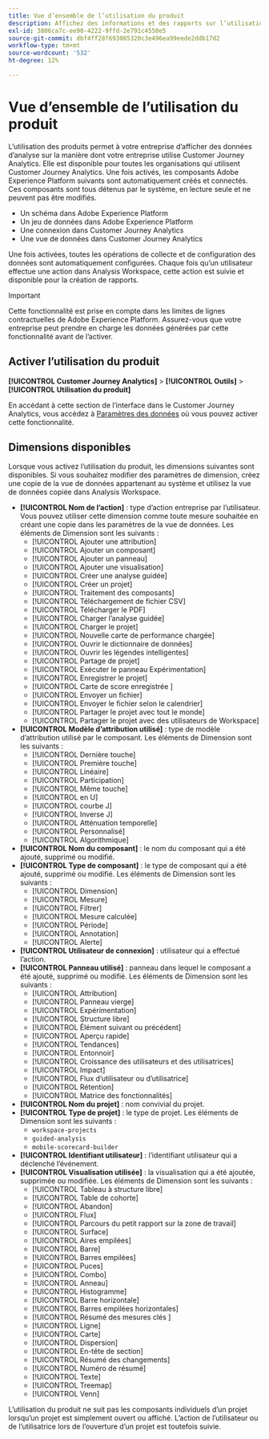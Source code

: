 ```yaml
---
title: Vue d’ensemble de l’utilisation du produit
description: Affichez des informations et des rapports sur l’utilisation de Customer Journey Analytics par votre organisation.
exl-id: 3806ca7c-ee90-4222-9ffd-2e791c4550e5
source-git-commit: dbf4ff28f693085320c3e496ea99eede2ddb17d2
workflow-type: tm+mt
source-wordcount: '532'
ht-degree: 12%

---
```


# Vue d’ensemble de l’utilisation du produit

L’utilisation des produits permet à votre entreprise d’afficher des données d’analyse sur la manière dont votre entreprise utilise Customer Journey Analytics. Elle est disponible pour toutes les organisations qui utilisent Customer Journey Analytics. Une fois activés, les composants Adobe Experience Platform suivants sont automatiquement créés et connectés. Ces composants sont tous détenus par le système, en lecture seule et ne peuvent pas être modifiés.

* Un schéma dans Adobe Experience Platform
* Un jeu de données dans Adobe Experience Platform
* Une connexion dans Customer Journey Analytics
* Une vue de données dans Customer Journey Analytics

Une fois activées, toutes les opérations de collecte et de configuration des données sont automatiquement configurées. Chaque fois qu’un utilisateur effectue une action dans Analysis Workspace, cette action est suivie et disponible pour la création de rapports.

>[!IMPORTANT]
>
>Cette fonctionnalité est prise en compte dans les limites de lignes contractuelles de Adobe Experience Platform. Assurez-vous que votre entreprise peut prendre en charge les données générées par cette fonctionnalité avant de l’activer.

## Activer l’utilisation du produit

**[!UICONTROL Customer Journey Analytics]** > **[!UICONTROL Outils]** > **[!UICONTROL Utilisation du produit]**

En accédant à cette section de l’interface dans le Customer Journey Analytics, vous accédez à [Paramètres des données](data-settings.md) où vous pouvez activer cette fonctionnalité.

## Dimensions disponibles

Lorsque vous activez l’utilisation du produit, les dimensions suivantes sont disponibles. Si vous souhaitez modifier des paramètres de dimension, créez une copie de la vue de données appartenant au système et utilisez la vue de données copiée dans Analysis Workspace.

* **[!UICONTROL Nom de l’action]** : type d’action entreprise par l’utilisateur. Vous pouvez utiliser cette dimension comme toute mesure souhaitée en créant une copie dans les paramètres de la vue de données. Les éléments de Dimension sont les suivants :
   * [!UICONTROL Ajouter une attribution]
   * [!UICONTROL Ajouter un composant]
   * [!UICONTROL Ajouter un panneau]
   * [!UICONTROL Ajouter une visualisation]
   * [!UICONTROL Créer une analyse guidée]
   * [!UICONTROL Créer un projet]
   * [!UICONTROL Traitement des composants]
   * [!UICONTROL Téléchargement de fichier CSV]
   * [!UICONTROL Télécharger le PDF]
   * [!UICONTROL Charger l’analyse guidée]
   * [!UICONTROL Charger le projet]
   * [!UICONTROL Nouvelle carte de performance chargée]
   * [!UICONTROL Ouvrir le dictionnaire de données]
   * [!UICONTROL Ouvrir les légendes intelligentes]
   * [!UICONTROL Partage de projet]
   * [!UICONTROL Exécuter le panneau Expérimentation]
   * [!UICONTROL Enregistrer le projet]
   * [!UICONTROL  Carte de score enregistrée ]
   * [!UICONTROL Envoyer un fichier]
   * [!UICONTROL Envoyer le fichier selon le calendrier]
   * [!UICONTROL Partager le projet avec tout le monde]
   * [!UICONTROL Partager le projet avec des utilisateurs de Workspace]
* **[!UICONTROL Modèle d’attribution utilisé]** : type de modèle d’attribution utilisé par le composant. Les éléments de Dimension sont les suivants :
   * [!UICONTROL Dernière touche]
   * [!UICONTROL Première touche]
   * [!UICONTROL Linéaire]
   * [!UICONTROL Participation]
   * [!UICONTROL Même touche]
   * [!UICONTROL en U]
   * [!UICONTROL courbe J]
   * [!UICONTROL Inverse J]
   * [!UICONTROL Atténuation temporelle]
   * [!UICONTROL Personnalisé]
   * [!UICONTROL Algorithmique]
* **[!UICONTROL Nom du composant]** : le nom du composant qui a été ajouté, supprimé ou modifié.
* **[!UICONTROL Type de composant]** : le type de composant qui a été ajouté, supprimé ou modifié. Les éléments de Dimension sont les suivants :
   * [!UICONTROL Dimension]
   * [!UICONTROL Mesure]
   * [!UICONTROL Filtrer]
   * [!UICONTROL Mesure calculée]
   * [!UICONTROL Période]
   * [!UICONTROL Annotation]
   * [!UICONTROL Alerte]
* **[!UICONTROL Utilisateur de connexion]** : utilisateur qui a effectué l’action.
* **[!UICONTROL Panneau utilisé]** : panneau dans lequel le composant a été ajouté, supprimé ou modifié. Les éléments de Dimension sont les suivants :
   * [!UICONTROL Attribution]
   * [!UICONTROL Panneau vierge]
   * [!UICONTROL Expérimentation]
   * [!UICONTROL Structure libre]
   * [!UICONTROL Élément suivant ou précédent]
   * [!UICONTROL Aperçu rapide]
   * [!UICONTROL Tendances]
   * [!UICONTROL Entonnoir]
   * [!UICONTROL Croissance des utilisateurs et des utilisatrices]
   * [!UICONTROL Impact]
   * [!UICONTROL Flux d’utilisateur ou d’utilisatrice]
   * [!UICONTROL Rétention]
   * [!UICONTROL Matrice des fonctionnalités]
* **[!UICONTROL Nom du projet]** : nom convivial du projet.
* **[!UICONTROL Type de projet]** : le type de projet. Les éléments de Dimension sont les suivants :
   * `workspace-projects`
   * `guided-analysis`
   * `mobile-scorecard-builder`
* **[!UICONTROL Identifiant utilisateur]** : l’identifiant utilisateur qui a déclenché l’événement.
* **[!UICONTROL Visualisation utilisée]** : la visualisation qui a été ajoutée, supprimée ou modifiée. Les éléments de Dimension sont les suivants :
   * [!UICONTROL Tableau à structure libre]
   * [!UICONTROL Table de cohorte]
   * [!UICONTROL Abandon]
   * [!UICONTROL Flux]
   * [!UICONTROL Parcours du petit rapport sur la zone de travail]
   * [!UICONTROL Surface]
   * [!UICONTROL Aires empilées]
   * [!UICONTROL Barre]
   * [!UICONTROL Barres empilées]
   * [!UICONTROL Puces]
   * [!UICONTROL Combo]
   * [!UICONTROL Anneau]
   * [!UICONTROL Histogramme]
   * [!UICONTROL Barre horizontale]
   * [!UICONTROL Barres empilées horizontales]
   * [!UICONTROL Résumé des mesures clés ]
   * [!UICONTROL Ligne]
   * [!UICONTROL Carte]
   * [!UICONTROL Dispersion]
   * [!UICONTROL En-tête de section]
   * [!UICONTROL Résumé des changements]
   * [!UICONTROL Numéro de résumé]
   * [!UICONTROL Texte]
   * [!UICONTROL Treemap]
   * [!UICONTROL Venn]

L’utilisation du produit ne suit pas les composants individuels d’un projet lorsqu’un projet est simplement ouvert ou affiché. L’action de l’utilisateur ou de l’utilisatrice lors de l’ouverture d’un projet est toutefois suivie.
